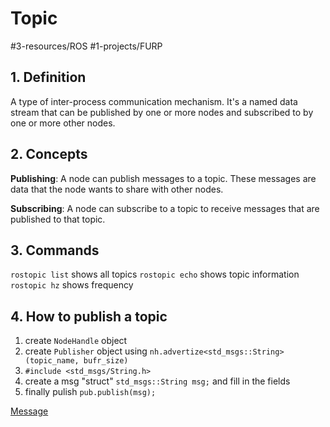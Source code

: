 # Topic
#3-resources/ROS #1-projects/FURP 

## 1. Definition
A type of inter-process communication mechanism. It's a named data stream that can be published by one or more nodes and subscribed to by one or more other nodes.

## 2. Concepts
**Publishing**: A node can publish messages to a topic. These messages are data that the node wants to share with other nodes.

**Subscribing**: A node can subscribe to a topic to receive messages that are published to that topic.

## 3. Commands
`rostopic list` shows all topics
`rostopic echo` shows topic information
`rostopic hz` shows frequency


## 4. How to publish a topic
1. create `NodeHandle` object
2. create `Publisher` object using `nh.advertize<std_msgs::String>(topic_name, bufr_size)` 
3. `#include <std_msgs/String.h>` 
4. create a msg "struct" `std_msgs::String msg;` and fill in the fields
5. finally pulish `pub.publish(msg);`

[Message](Message.md)